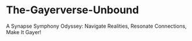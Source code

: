 # The-Gayerverse-Unbound
A Synapse Symphony Odyssey: Navigate Realities, Resonate Connections, Make It Gayer!
